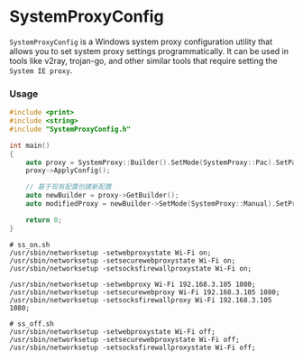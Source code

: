 # SystemProxyConfig

`SystemProxyConfig` is a Windows system proxy configuration utility that allows you to set system proxy settings
programmatically. It can be used in tools like v2ray, trojan-go, and other similar tools that require setting the
`System IE proxy`.

### Usage

```c++
#include <print>
#include <string>
#include "SystemProxyConfig.h"

int main()
{
    auto proxy = SystemProxy::Builder().SetMode(SystemProxy::Pac).SetPacUrl("http://example.com/proxy.pac").Build();
    proxy->ApplyConfig();

    // 基于现有配置创建新配置
    auto newBuilder = proxy->GetBuilder();
    auto modifiedProxy = newBuilder->SetMode(SystemProxy::Manual).SetProxy("localhost", "8080").Build();

    return 0;
}
```

```macos
# ss_on.sh
/usr/sbin/networksetup -setwebproxystate Wi-Fi on;
/usr/sbin/networksetup -setsecurewebproxystate Wi-Fi on;
/usr/sbin/networksetup -setsocksfirewallproxystate Wi-Fi on;

/usr/sbin/networksetup -setwebproxy Wi-Fi 192.168.3.105 1080;
/usr/sbin/networksetup -setsecurewebproxy Wi-Fi 192.168.3.105 1080;
/usr/sbin/networksetup -setsocksfirewallproxy Wi-Fi 192.168.3.105 1080;

# ss_off.sh
/usr/sbin/networksetup -setwebproxystate Wi-Fi off;
/usr/sbin/networksetup -setsecurewebproxystate Wi-Fi off;
/usr/sbin/networksetup -setsocksfirewallproxystate Wi-Fi off;
```

```json

```